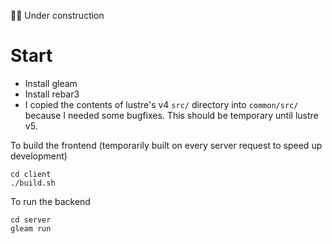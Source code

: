👷‍♀️ Under construction

# Start

- Install gleam
- Install rebar3
- I copied the contents of lustre's v4 `src/` directory into `common/src/` because I needed some bugfixes. This should be temporary
  until lustre v5.

To build the frontend (temporarily built on every server request to speed up development)

```
cd client
./build.sh
```

To run the backend

```
cd server
gleam run
```
